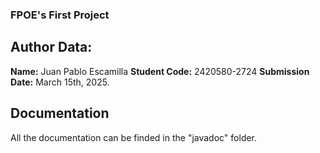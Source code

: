 ### FPOE's First Project 

## Author Data:
**Name:** Juan Pablo Escamilla
**Student Code:** 2420580-2724
**Submission Date:** March 15th, 2025.

## Documentation
All the documentation can be finded in the "javadoc" folder.


